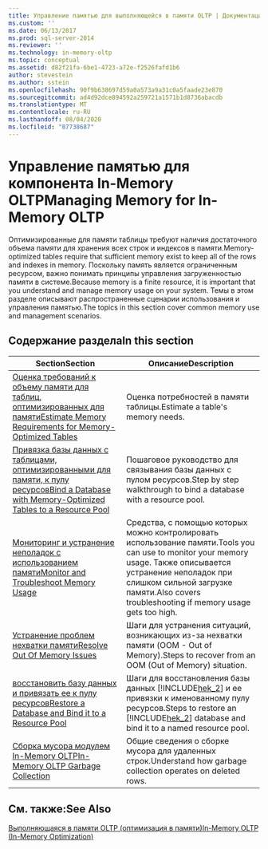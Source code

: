 ```yaml
---
title: Управление памятью для выполняющейся в памяти OLTP | Документация Майкрософт
ms.custom: ''
ms.date: 06/13/2017
ms.prod: sql-server-2014
ms.reviewer: ''
ms.technology: in-memory-oltp
ms.topic: conceptual
ms.assetid: d82f21fa-6be1-4723-a72e-f2526fafd1b6
author: stevestein
ms.author: sstein
ms.openlocfilehash: 90f9b638697d59a0a573a9a31c0a5faade23e870
ms.sourcegitcommit: ad4d92dce894592a259721a1571b1d8736abacdb
ms.translationtype: MT
ms.contentlocale: ru-RU
ms.lasthandoff: 08/04/2020
ms.locfileid: "87738687"
---
```

# <a name="managing-memory-for-in-memory-oltp"></a><span data-ttu-id="2e142-102">Управление памятью для компонента In-Memory OLTP</span><span class="sxs-lookup"><span data-stu-id="2e142-102">Managing Memory for In-Memory OLTP</span></span>
  <span data-ttu-id="2e142-103">Оптимизированные для памяти таблицы требуют наличия достаточного объема памяти для хранения всех строк и индексов в памяти.</span><span class="sxs-lookup"><span data-stu-id="2e142-103">Memory-optimized tables require that sufficient memory exist to keep all of the rows and indexes in memory.</span></span> <span data-ttu-id="2e142-104">Поскольку память является ограниченным ресурсом, важно понимать принципы управления загруженностью памяти в системе.</span><span class="sxs-lookup"><span data-stu-id="2e142-104">Because memory is a finite resource, it is important that you understand and manage memory usage on your system.</span></span> <span data-ttu-id="2e142-105">Темы в этом разделе описывают распространенные сценарии использования и управления памятью.</span><span class="sxs-lookup"><span data-stu-id="2e142-105">The topics in this section cover common memory use and management scenarios.</span></span>  
  
## <a name="in-this-section"></a><span data-ttu-id="2e142-106">Содержание раздела</span><span class="sxs-lookup"><span data-stu-id="2e142-106">In this section</span></span>  
  
|<span data-ttu-id="2e142-107">Section</span><span class="sxs-lookup"><span data-stu-id="2e142-107">Section</span></span>|<span data-ttu-id="2e142-108">Описание</span><span class="sxs-lookup"><span data-stu-id="2e142-108">Description</span></span>|  
|-------------|-----------------|  
|[<span data-ttu-id="2e142-109">Оценка требований к объему памяти для таблиц, оптимизированных для памяти</span><span class="sxs-lookup"><span data-stu-id="2e142-109">Estimate Memory Requirements for Memory-Optimized Tables</span></span>](../relational-databases/in-memory-oltp/memory-optimized-tables.md)|<span data-ttu-id="2e142-110">Оценка потребностей в памяти таблицы.</span><span class="sxs-lookup"><span data-stu-id="2e142-110">Estimate a table's memory needs.</span></span>|  
|[<span data-ttu-id="2e142-111">Привязка базы данных с таблицами, оптимизированными для памяти, к пулу ресурсов</span><span class="sxs-lookup"><span data-stu-id="2e142-111">Bind a Database with Memory-Optimized Tables to a Resource Pool</span></span>](../relational-databases/in-memory-oltp/bind-a-database-with-memory-optimized-tables-to-a-resource-pool.md)|<span data-ttu-id="2e142-112">Пошаговое руководство для связывания базы данных с пулом ресурсов.</span><span class="sxs-lookup"><span data-stu-id="2e142-112">Step by step walkthrough to bind a database with a resource pool.</span></span>|  
|[<span data-ttu-id="2e142-113">Мониторинг и устранение неполадок с использованием памяти</span><span class="sxs-lookup"><span data-stu-id="2e142-113">Monitor and Troubleshoot Memory Usage</span></span>](../relational-databases/in-memory-oltp/monitor-and-troubleshoot-memory-usage.md)|<span data-ttu-id="2e142-114">Средства, с помощью которых можно контролировать использование памяти.</span><span class="sxs-lookup"><span data-stu-id="2e142-114">Tools you can use to monitor your memory usage.</span></span> <span data-ttu-id="2e142-115">Также описывается устранение неполадок при слишком сильной загрузке памяти.</span><span class="sxs-lookup"><span data-stu-id="2e142-115">Also covers troubleshooting if memory usage gets too high.</span></span>|  
|[<span data-ttu-id="2e142-116">Устранение проблем нехватки памяти</span><span class="sxs-lookup"><span data-stu-id="2e142-116">Resolve Out Of Memory Issues</span></span>](../relational-databases/in-memory-oltp/resolve-out-of-memory-issues.md)|<span data-ttu-id="2e142-117">Шаги для устранения ситуаций, возникающих из-за нехватки памяти (OOM - Out of Memory).</span><span class="sxs-lookup"><span data-stu-id="2e142-117">Steps to recover from an OOM (Out of Memory) situation.</span></span>|  
|[<span data-ttu-id="2e142-118">восстановить базу данных и привязать ее к пулу ресурсов</span><span class="sxs-lookup"><span data-stu-id="2e142-118">Restore a Database and Bind it to a Resource Pool</span></span>](../relational-databases/in-memory-oltp/restore-a-database-and-bind-it-to-a-resource-pool.md)|<span data-ttu-id="2e142-119">Шаги для восстановления базы данных [!INCLUDE[hek_2](../includes/hek-2-md.md)] и ее привязки к именованному пулу ресурсов.</span><span class="sxs-lookup"><span data-stu-id="2e142-119">Steps to restore an [!INCLUDE[hek_2](../includes/hek-2-md.md)] database and bind it to a named resource pool.</span></span>|  
|[<span data-ttu-id="2e142-120">Сборка мусора модулем In-Memory OLTP</span><span class="sxs-lookup"><span data-stu-id="2e142-120">In-Memory OLTP Garbage Collection</span></span>](../relational-databases/in-memory-oltp/in-memory-oltp-garbage-collection.md)|<span data-ttu-id="2e142-121">Общие сведения о сборке мусора для удаленных строк.</span><span class="sxs-lookup"><span data-stu-id="2e142-121">Understand how garbage collection operates on deleted rows.</span></span>|  
  
## <a name="see-also"></a><span data-ttu-id="2e142-122">См. также:</span><span class="sxs-lookup"><span data-stu-id="2e142-122">See Also</span></span>  
 [<span data-ttu-id="2e142-123">Выполняющаяся в памяти OLTP (оптимизация в памяти)</span><span class="sxs-lookup"><span data-stu-id="2e142-123">In-Memory OLTP &#40;In-Memory Optimization&#41;</span></span>](../relational-databases/in-memory-oltp/in-memory-oltp-in-memory-optimization.md)  
  
  
